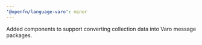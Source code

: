 ```yaml
---
'@openfn/language-varo': minor
---
```


Added components to support converting collection data into Varo message
packages.
